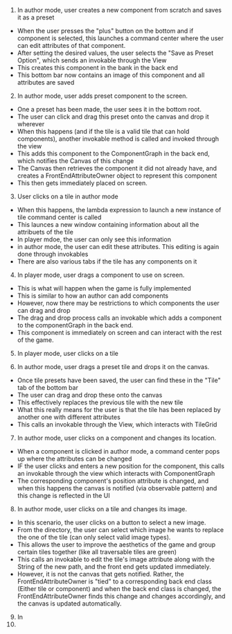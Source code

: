 1. In author mode, user creates a new component from scratch and saves it as a preset


* When the user presses the "plus" button on the bottom and if component is selected, this launches a command center where the user can edit attributes of that component. 
* After setting the desired values, the user selects the "Save as Preset Option", which sends an invokable through the View
* This creates this component in the bank in the back end
* This bottom bar now contains an image of this component and all attributes are saved


2. In author mode, user adds preset component to the screen.


* One a preset has been made, the user sees it in the bottom root.
* The user can click and drag this preset onto the canvas and drop it wherever
* When this happens (and if the tile is a valid tile that can hold components), another invokable method is called and invoked through the view
* This adds this component to the ComponentGraph in the back end, which notifies the Canvas of this change
* The Canvas then retrieves the component it did not already have, and creates a FrontEndAttributeOwner object to represent this component
* This then gets immediately placed on screen.


3. User clicks on a tile in author mode



* When this happens, the lambda expression to launch a new instance of tile command center is called
* This launces a new window containing information about all the attribuets of the tile
* In player mdoe, the user can only see this information
* in author mode, the user can edit these attributes. This editing is again done through invokables
* There are also various tabs if the tile has any components on it


4. In player mode, user drags a component to use on screen.
 


* This is what will happen when the game is fully implemented
* This is similar to how an author can add components
* However, now there may be restrictions to which components the user can drag and drop
* The drag and drop process calls an invokable which adds a component to the componentGraph in the back end.
* This component is immediately on screen and can interact with the rest of the game.


5. In player mode, user clicks on a tile



6. In author mode, user drags a preset tile and drops it on the canvas.



* Once tile presets have been saved, the user can find these in the "Tile" tab of the bottom bar
* The user can drag and drop these onto the canvas
* This effectively replaces the previous tile with the new tile
* What this really means for the user is that the tile has been replaced by another one with different attributes
* This calls an invokable through the View, which interacts with TileGrid

7. In author mode, user clicks on a component and changes its location.



* When a component is clicked in author mode, a command center pops up where the attributes can be changed
* IF the user clicks and enters a new position for the component, this calls an invokable through the view which interacts with ComponentGraph
* The corresponding component's position attribute is changed, and when this happens the canvas is notified (via observable pattern) and this change is reflected in the UI


8. In author mode, user clicks on a tile and changes its image.




* In this scenario, the user clicks on a button to select a new image.
* From the directory, the user can select which image he wants to replace the one of the tile (can only select valid image types).
* This allows the user to improve the aesthetics of the game and group certain tiles together (like all traversable tiles are green)
* This calls an invokable to edit the tile's image attribute along with the String of the new path, and the front end gets updated immediately.
* However, it is not the canvas that gets notified. Rather, the FrontEndAttributeOwner is "tied" to a corresponding back end class (Either tile or component) and when the back end class is changed, the FrontEndAttributeOwner finds this change and changes accordingly, and the canvas is updated automatically.


9. In 
10. 